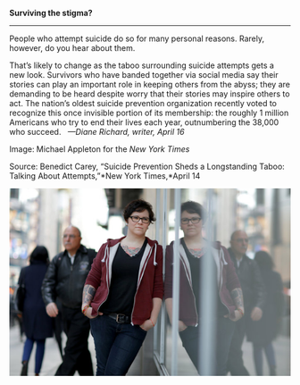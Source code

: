 **Surviving the stigma?**

****

People who attempt suicide do so for many personal reasons. Rarely, however, do you hear about them.

That’s likely to change as the taboo surrounding suicide attempts gets a new look. Survivors who have banded together via social media say their stories can play an important role in keeping others from the abyss; they are demanding to be heard despite worry that their stories may inspire others to act. The nation’s oldest suicide prevention organization recently voted to recognize this once invisible portion of its membership: the roughly 1 million Americans who try to end their lives each year, outnumbering the 38,000 who succeed.   *—Diane Richard, writer, April 16*

Image: Michael Appleton for the *New York Times*

Source: Benedict Carey, “Suicide Prevention Sheds a Longstanding Taboo: Talking About Attempts,”*New York Times,*April 14

![](../images/14-04-16_34.19_SuicideEDIT-1.jpeg)
